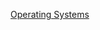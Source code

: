 <!-- TITLE: myFreed -->
<!-- SUBTITLE: notes app for myFreed by Wiki.js -->


[Operating Systems](/operating-sytems)